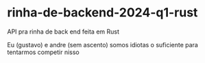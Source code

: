 # rinha-de-backend-2024-q1-rust
API pra rinha de back end feita em Rust

Eu (gustavo) e andre (sem ascento) somos idiotas o suficiente para tentarmos competir nisso
